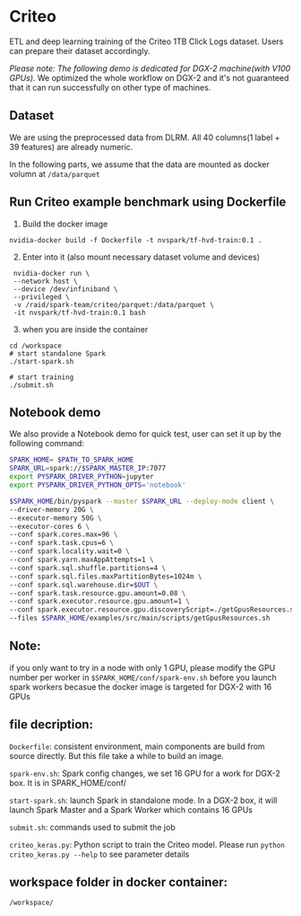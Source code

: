 # Criteo

ETL and deep learning training of the Criteo 1TB Click Logs dataset. Users can prepare their dataset accordingly.

_Please note: The following demo is dedicated for DGX-2 machine(with V100 GPUs)._ We optimized the whole workflow on DGX-2 and it's not guaranteed that it can run successfully on other type of machines.

## Dataset

We are using the preprocessed data from DLRM. All 40 columns(1 label + 39 features) are already numeric.

In the following parts, we assume that the data are mounted as docker volumn at `/data/parquet`

## Run Criteo example benchmark using Dockerfile

1. Build the docker image
```
nvidia-docker build -f Dockerfile -t nvspark/tf-hvd-train:0.1 .
```

2. Enter into it (also mount necessary dataset volume and devices)
```
 nvidia-docker run \
 --network host \
 --device /dev/infiniband \
 --privileged \
 -v /raid/spark-team/criteo/parquet:/data/parquet \
 -it nvspark/tf-hvd-train:0.1 bash
```

3. when you are inside the container
```
cd /workspace
# start standalone Spark
./start-spark.sh

# start training
./submit.sh
```

## Notebook demo

We also provide a Notebook demo for quick test, user can set it up by the following command:

```bash
SPARK_HOME= $PATH_TO_SPARK_HOME
SPARK_URL=spark://$SPARK_MASTER_IP:7077
export PYSPARK_DRIVER_PYTHON=jupyter
export PYSPARK_DRIVER_PYTHON_OPTS='notebook'

$SPARK_HOME/bin/pyspark --master $SPARK_URL --deploy-mode client \
--driver-memory 20G \
--executor-memory 50G \
--executor-cores 6 \
--conf spark.cores.max=96 \
--conf spark.task.cpus=6 \
--conf spark.locality.wait=0 \
--conf spark.yarn.maxAppAttempts=1 \
--conf spark.sql.shuffle.partitions=4 \
--conf spark.sql.files.maxPartitionBytes=1024m \
--conf spark.sql.warehouse.dir=$OUT \
--conf spark.task.resource.gpu.amount=0.08 \
--conf spark.executor.resource.gpu.amount=1 \
--conf spark.executor.resource.gpu.discoveryScript=./getGpusResources.sh \
--files $SPARK_HOME/examples/src/main/scripts/getGpusResources.sh

```


## Note: 

if you only want to try in a node with only 1 GPU, please modify the GPU number per worker in `$SPARK_HOME/conf/spark-env.sh` before you launch spark workers becasue the docker image is targeted for DGX-2 with 16 GPUs

## file decription:

`Dockerfile`: consistent environment, main components are build from source directly. But this file take a while to build an image.

`spark-env.sh`: Spark config changes, we set 16 GPU for a work for DGX-2 box. It is in SPARK_HOME/conf/

`start-spark.sh`: launch Spark in standalone mode. In a DGX-2 box, it will launch Spark Master and a Spark Worker which contains 16 GPUs

`submit.sh`: commands used to submit the job

`criteo_keras.py`: Python script to train the Criteo model. Please run `python criteo_keras.py --help` to see parameter details

## workspace folder in docker container:

`/workspace/`
